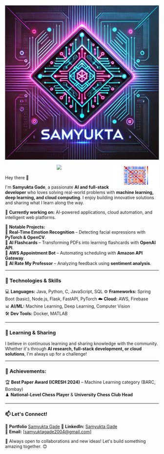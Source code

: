 ![Samyukta Gade](icon/sammys-design.png)

<p><p align='center'>  
<a href="https://docs.google.com/document/d/1LiHdQns92kOfPfZgb9oK09CZ5PNXO03E/edit"><img width="150" align='right' src="icon\Demo.png"></a>
</p>

<p align='center'>
<!-- <a href="https://dev.to/"><img height="30" src="icon\devto.png"></a>&nbsp;&nbsp;
<a href="https://medium.com/"><img height="30" src="icon\medium-logo.png"></a>&nbsp;&nbsp; -->
<a href="https://www.linkedin.com/in/samyukta-gade/"><img height="30" src="https://github.com/WaylonWalker/WaylonWalker/blob/main/icon/linkedin.png?raw=true"></a>
</p>


Hey there 👋  

I'm **Samyukta Gade**, a passionate **AI and full-stack developer** who loves solving real-world problems with **machine learning, deep learning, and cloud computing**. I enjoy building innovative solutions and sharing what I learn along the way.  

🚀 **Currently working on:** AI-powered applications, cloud automation, and intelligent web platforms.  

📌 **Notable Projects:**  
🔹 **Real-Time Emotion Recognition** – Detecting facial expressions with **PyTorch & OpenCV**.  
🔹 **AI Flashcards** – Transforming PDFs into learning flashcards with **OpenAI API**.  
🔹 **AWS Appointment Bot** – Automating scheduling with **Amazon API Gateway**.  
🔹 **AI Rate My Professor** – Analyzing feedback using **sentiment analysis**.  

---

### 🔧 Technologies & Skills  

💻 **Languages:** Java, Python, C, JavaScript, SQL 
⚙️ **Frameworks:** Spring Boot (basic), Node.js, Flask, FastAPI, PyTorch
☁️ **Cloud:** AWS, Firebase  
📊 **AI/ML:** Machine Learning, Deep Learning, Computer Vision  
🛠 **Dev Tools:** Docker, MATLAB  

---

### 🌱 Learning & Sharing  

I believe in continuous learning and sharing knowledge with the community. Whether it's through **AI research, full-stack development, or cloud solutions**, I'm always up for a challenge!  

---

### 📌 **Achievements:** 

🏆 **Best Paper Award (ICRESH 2024)** – Machine Learning category (BARC, Bombay)  
♟️ **National-Level Chess Player** & **University Chess Club Head**  

---

### 📫 Let's Connect!  

🔗 **Portfolio** [Samyukta Gade](https://samyukta-gade.vercel.app/)
💼 **LinkedIn:** [Samyukta Gade](https://www.linkedin.com/in/samyukta-gade)  
📧 **Email:** [samyuktagade2004@gmail.com]  

🚀 Always open to collaborations and new ideas! Let's build something amazing together. 😊  
